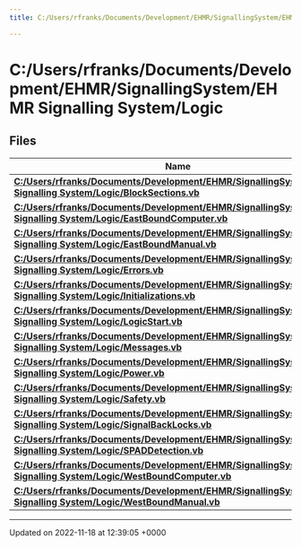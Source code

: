 ```yaml
---
title: C:/Users/rfranks/Documents/Development/EHMR/SignallingSystem/EHMR Signalling System/Logic

---
```


# C:/Users/rfranks/Documents/Development/EHMR/SignallingSystem/EHMR Signalling System/Logic



## Files

| Name           |
| -------------- |
| **[C:/Users/rfranks/Documents/Development/EHMR/SignallingSystem/EHMR Signalling System/Logic/BlockSections.vb](/SignallingSystem-doc/vb/Files/BlockSections_8vb/#file-blocksections.vb)**  |
| **[C:/Users/rfranks/Documents/Development/EHMR/SignallingSystem/EHMR Signalling System/Logic/EastBoundComputer.vb](/SignallingSystem-doc/vb/Files/EastBoundComputer_8vb/#file-eastboundcomputer.vb)**  |
| **[C:/Users/rfranks/Documents/Development/EHMR/SignallingSystem/EHMR Signalling System/Logic/EastBoundManual.vb](/SignallingSystem-doc/vb/Files/EastBoundManual_8vb/#file-eastboundmanual.vb)**  |
| **[C:/Users/rfranks/Documents/Development/EHMR/SignallingSystem/EHMR Signalling System/Logic/Errors.vb](/SignallingSystem-doc/vb/Files/Errors_8vb/#file-errors.vb)**  |
| **[C:/Users/rfranks/Documents/Development/EHMR/SignallingSystem/EHMR Signalling System/Logic/Initializations.vb](/SignallingSystem-doc/vb/Files/Initializations_8vb/#file-initializations.vb)**  |
| **[C:/Users/rfranks/Documents/Development/EHMR/SignallingSystem/EHMR Signalling System/Logic/LogicStart.vb](/SignallingSystem-doc/vb/Files/LogicStart_8vb/#file-logicstart.vb)**  |
| **[C:/Users/rfranks/Documents/Development/EHMR/SignallingSystem/EHMR Signalling System/Logic/Messages.vb](/SignallingSystem-doc/vb/Files/Messages_8vb/#file-messages.vb)**  |
| **[C:/Users/rfranks/Documents/Development/EHMR/SignallingSystem/EHMR Signalling System/Logic/Power.vb](/SignallingSystem-doc/vb/Files/Power_8vb/#file-power.vb)**  |
| **[C:/Users/rfranks/Documents/Development/EHMR/SignallingSystem/EHMR Signalling System/Logic/Safety.vb](/SignallingSystem-doc/vb/Files/Safety_8vb/#file-safety.vb)**  |
| **[C:/Users/rfranks/Documents/Development/EHMR/SignallingSystem/EHMR Signalling System/Logic/SignalBackLocks.vb](/SignallingSystem-doc/vb/Files/SignalBackLocks_8vb/#file-signalbacklocks.vb)**  |
| **[C:/Users/rfranks/Documents/Development/EHMR/SignallingSystem/EHMR Signalling System/Logic/SPADDetection.vb](/SignallingSystem-doc/vb/Files/SPADDetection_8vb/#file-spaddetection.vb)**  |
| **[C:/Users/rfranks/Documents/Development/EHMR/SignallingSystem/EHMR Signalling System/Logic/WestBoundComputer.vb](/SignallingSystem-doc/vb/Files/WestBoundComputer_8vb/#file-westboundcomputer.vb)**  |
| **[C:/Users/rfranks/Documents/Development/EHMR/SignallingSystem/EHMR Signalling System/Logic/WestBoundManual.vb](/SignallingSystem-doc/vb/Files/WestBoundManual_8vb/#file-westboundmanual.vb)**  |






-------------------------------

Updated on 2022-11-18 at 12:39:05 +0000
